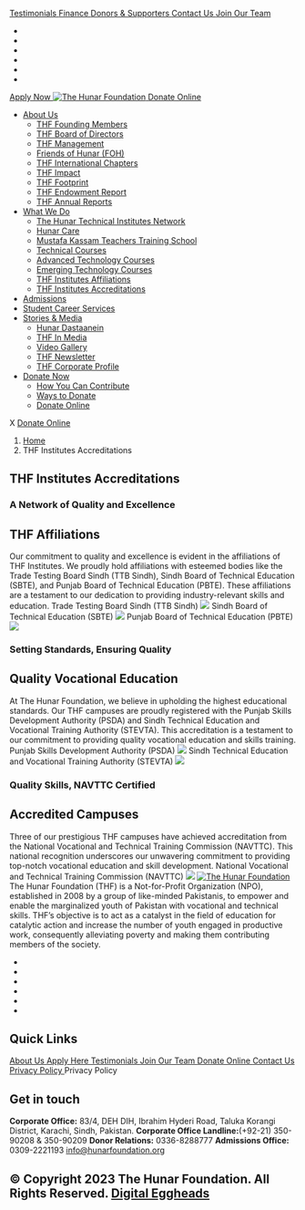 [ Testimonials ](https://hunarfoundation.org/thf-institutes-accreditations/</testimonials/>)
[ Finance ](https://hunarfoundation.org/thf-institutes-accreditations/</finance/>)
[ Donors & Supporters ](https://hunarfoundation.org/thf-institutes-accreditations/</donors-and-supporters/>)
[ Contact Us ](https://hunarfoundation.org/thf-institutes-accreditations/</contact-us/>)
[ Join Our Team ](https://hunarfoundation.org/thf-institutes-accreditations/</join-our-team/>)
  * [ ](https://hunarfoundation.org/thf-institutes-accreditations/<https:/www.facebook.com/THFPakistan/>)
  * [ ](https://hunarfoundation.org/thf-institutes-accreditations/<https:/www.instagram.com/thehunarfoundation/>)
  * [ ](https://hunarfoundation.org/thf-institutes-accreditations/<https:/www.linkedin.com/company/the-hunar-foundation-thf-/>)
  * [ ](https://hunarfoundation.org/thf-institutes-accreditations/<https:/twitter.com/THFHunar>)
  * [ ](https://hunarfoundation.org/thf-institutes-accreditations/<https:/www.tiktok.com/@thehunarfoundation?_t=8edbSHDc97y&_r=1>)
  * [ ](https://hunarfoundation.org/thf-institutes-accreditations/<https:/www.youtube.com/c/TheHunarFoundationTHF>)


[ Apply Now ](https://hunarfoundation.org/thf-institutes-accreditations/<https:/docs.google.com/forms/d/e/1FAIpQLScI-WyhUZ2lZaoOHCtRIcRShkeC1ulelv_o0Ds8FmYqorPa7w/viewform?vc=0&c=0&w=1&flr=0>)
[ ![The Hunar Foundation](https://hunarfoundation.org/wp-content/uploads/2021/02/THF-Logo.png) ](https://hunarfoundation.org/thf-institutes-accreditations/<https:/hunarfoundation.org/>)
[ Donate Online ](https://hunarfoundation.org/thf-institutes-accreditations/<https:/billing.paypro.com.pk/donation/hunar-foundation/>)
  * [About Us](https://hunarfoundation.org/thf-institutes-accreditations/<https:/hunarfoundation.org/about-us/>)
    * [THF Founding Members](https://hunarfoundation.org/thf-institutes-accreditations/<https:/hunarfoundation.org/thf-founding-members/>)
    * [THF Board of Directors](https://hunarfoundation.org/thf-institutes-accreditations/<https:/hunarfoundation.org/thf-board-of-directors/>)
    * [THF Management](https://hunarfoundation.org/thf-institutes-accreditations/<https:/hunarfoundation.org/thf-management/>)
    * [Friends of Hunar (FOH)](https://hunarfoundation.org/thf-institutes-accreditations/<https:/hunarfoundation.org/friends-of-hunar-foh/>)
    * [THF International Chapters](https://hunarfoundation.org/thf-institutes-accreditations/<https:/hunarfoundation.org/thf-international-chapters/>)
    * [THF Impact](https://hunarfoundation.org/thf-institutes-accreditations/<https:/hunarfoundation.org/thf-impact/>)
    * [THF Footprint](https://hunarfoundation.org/thf-institutes-accreditations/<https:/hunarfoundation.org/thf-footprint/>)
    * [THF Endowment Report](https://hunarfoundation.org/thf-institutes-accreditations/<https:/hunarfoundation.org/thf-endowment-report/>)
    * [THF Annual Reports](https://hunarfoundation.org/thf-institutes-accreditations/<https:/hunarfoundation.org/thf-annual-reports/>)
  * [What We Do](https://hunarfoundation.org/thf-institutes-accreditations/<#>)
    * [The Hunar Technical Institutes Network](https://hunarfoundation.org/thf-institutes-accreditations/<https:/hunarfoundation.org/the-hunar-technical-institutes-network/>)
    * [Hunar Care](https://hunarfoundation.org/thf-institutes-accreditations/<https:/hunarfoundation.org/hunar-care/>)
    * [Mustafa Kassam Teachers Training School](https://hunarfoundation.org/thf-institutes-accreditations/<https:/hunarfoundation.org/mustafa-kassam-teachers-training-school/>)
    * [Technical Courses](https://hunarfoundation.org/thf-institutes-accreditations/<https:/hunarfoundation.org/technical-courses/>)
    * [Advanced Technology Courses](https://hunarfoundation.org/thf-institutes-accreditations/<https:/hunarfoundation.org/advanced-technology-courses/>)
    * [Emerging Technology Courses](https://hunarfoundation.org/thf-institutes-accreditations/<https:/hunarfoundation.org/emerging-technology-courses/>)
    * [THF Institutes Affiliations](https://hunarfoundation.org/thf-institutes-accreditations/<https:/hunarfoundation.org/thf-institutes-affiliations/>)
    * [THF Institutes Accreditations](https://hunarfoundation.org/thf-institutes-accreditations/<https:/hunarfoundation.org/thf-institutes-accreditations/>)
  * [Admissions](https://hunarfoundation.org/thf-institutes-accreditations/<https:/hunarfoundation.org/admissions/>)
  * [Student Career Services](https://hunarfoundation.org/thf-institutes-accreditations/<https:/hunarfoundation.org/student-career-services/>)
  * [Stories & Media](https://hunarfoundation.org/thf-institutes-accreditations/<#>)
    * [Hunar Dastaanein](https://hunarfoundation.org/thf-institutes-accreditations/<https:/hunarfoundation.org/hunar-dastaanein/>)
    * [THF In Media](https://hunarfoundation.org/thf-institutes-accreditations/<https:/hunarfoundation.org/thf-in-media/>)
    * [Video Gallery](https://hunarfoundation.org/thf-institutes-accreditations/<https:/hunarfoundation.org/video-gallery/>)
    * [THF Newsletter](https://hunarfoundation.org/thf-institutes-accreditations/<https:/hunarfoundation.org/wp-content/uploads/2024/01/THF-Newsletter.pdf>)
    * [THF Corporate Profile](https://hunarfoundation.org/thf-institutes-accreditations/<https:/hunarfoundation.org/wp-content/uploads/2024/01/THF-Corporate-Profile.pdf>)
  * [Donate Now](https://hunarfoundation.org/thf-institutes-accreditations/<#>)
    * [How You Can Contribute](https://hunarfoundation.org/thf-institutes-accreditations/<https:/hunarfoundation.org/how-you-can-contribute/>)
    * [Ways to Donate](https://hunarfoundation.org/thf-institutes-accreditations/<https:/hunarfoundation.org/ways-to-donate/>)
    * [Donate Online](https://hunarfoundation.org/thf-institutes-accreditations/<https:/billing.paypro.com.pk/donation/hunar-foundation/>)


X
[ Donate Online ](https://hunarfoundation.org/thf-institutes-accreditations/<https:/billing.paypro.com.pk/donation/hunar-foundation/>)
  1. [Home](https://hunarfoundation.org/thf-institutes-accreditations/<https:/hunarfoundation.org>)
  2. THF Institutes Accreditations


##  THF Institutes Accreditations 
###  A Network of Quality and Excellence 
## THF Affiliations
Our commitment to quality and excellence is evident in the affiliations of THF Institutes. We proudly hold affiliations with esteemed bodies like the Trade Testing Board Sindh (TTB Sindh), Sindh Board of Technical Education (SBTE), and Punjab Board of Technical Education (PBTE). These affiliations are a testament to our dedication to providing industry-relevant skills and education.
Trade Testing Board Sindh (TTB Sindh)
![](https://hunarfoundation.org/wp-content/uploads/2024/01/TTB-Sindh-Logo.jpg)
Sindh Board of Technical Education (SBTE)
![](https://hunarfoundation.org/wp-content/uploads/2024/01/SBTE-Logo.jpg)
Punjab Board of Technical Education (PBTE)
![](https://hunarfoundation.org/wp-content/uploads/2024/01/PBTE-Logo.jpg)
###  Setting Standards, Ensuring Quality 
## Quality Vocational Education
At The Hunar Foundation, we believe in upholding the highest educational standards. Our THF campuses are proudly registered with the Punjab Skills Development Authority (PSDA) and Sindh Technical Education and Vocational Training Authority (STEVTA). This accreditation is a testament to our commitment to providing quality vocational education and skills training.
Punjab Skills Development Authority (PSDA)
![](https://hunarfoundation.org/wp-content/uploads/2024/01/PSDA-Logo.jpg)
Sindh Technical Education and Vocational Training Authority (STEVTA)
![](https://hunarfoundation.org/wp-content/uploads/2024/01/STEVTA-Logo.jpg)
###  Quality Skills, NAVTTC Certified 
## Accredited Campuses
Three of our prestigious THF campuses have achieved accreditation from the National Vocational and Technical Training Commission (NAVTTC). This national recognition underscores our unwavering commitment to providing top-notch vocational education and skill development.
National Vocational and Technical Training Commission (NAVTTC)
![](https://hunarfoundation.org/wp-content/uploads/2024/01/NAVTTC-Logo.jpg)
[ ![The Hunar Foundation](https://hunarfoundation.org/wp-content/uploads/2021/02/Honar-Foundation-Linear-Footer-Logo.png) ](https://hunarfoundation.org/thf-institutes-accreditations/<https:/hunarfoundation.org/>)
The Hunar Foundation (THF) is a Not-for-Profit Organization (NPO), established in 2008 by a group of like-minded Pakistanis, to empower and enable the marginalized youth of Pakistan with vocational and technical skills. THF’s objective is to act as a catalyst in the field of education for catalytic action and increase the number of youth engaged in productive work, consequently alleviating poverty and making them contributing members of the society.
  * [ ](https://hunarfoundation.org/thf-institutes-accreditations/<https:/www.facebook.com/THFPakistan/>)
  * [ ](https://hunarfoundation.org/thf-institutes-accreditations/<https:/www.instagram.com/thehunarfoundation/>)
  * [ ](https://hunarfoundation.org/thf-institutes-accreditations/<https:/www.linkedin.com/company/the-hunar-foundation-thf-/>)
  * [ ](https://hunarfoundation.org/thf-institutes-accreditations/<https:/twitter.com/THFHunar>)
  * [ ](https://hunarfoundation.org/thf-institutes-accreditations/<https:/www.tiktok.com/@thehunarfoundation?_t=8edbSHDc97y&_r=1>)
  * [ ](https://hunarfoundation.org/thf-institutes-accreditations/<https:/www.youtube.com/c/TheHunarFoundationTHF>)


## Quick Links
[ About Us ](https://hunarfoundation.org/thf-institutes-accreditations/<https:/hunarfoundation.org/about-us/>)
[ Apply Here ](https://hunarfoundation.org/thf-institutes-accreditations/<>)
[ Testimonials ](https://hunarfoundation.org/thf-institutes-accreditations/</testimonials/>)
[ Join Our Team ](https://hunarfoundation.org/thf-institutes-accreditations/</join-our-team/>)
[ Donate Online ](https://hunarfoundation.org/thf-institutes-accreditations/<https:/billing.paypro.com.pk/donation/hunar-foundation/>)
[ Contact Us ](https://hunarfoundation.org/thf-institutes-accreditations/</contact-us/>)
[ Privacy Policy ](https://hunarfoundation.org/thf-institutes-accreditations/<https:/hunarfoundation.org/privacy-policy/>)
Privacy Policy 
## Get in touch
**Corporate Office:** 83/4, DEH DIH, Ibrahim Hyderi Road, Taluka Korangi District, Karachi, Sindh, Pakistan.
**Corporate Office Landline:**(+92-21) 350-90208 & 350-90209 **Donor Relations:** 0336-8288777 **Admissions Office:** 0309-2221193 
info@hunarfoundation.org
[ ](https://hunarfoundation.org/thf-institutes-accreditations/<#>)
## © Copyright 2023 The Hunar Foundation. All Rights Reserved. [Digital Eggheads](https://hunarfoundation.org/thf-institutes-accreditations/<http:/digitaleggheads.com>)
